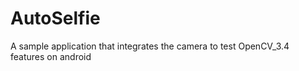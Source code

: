 # AutoSelfie
A sample application that integrates the camera to test OpenCV_3.4 features on android
